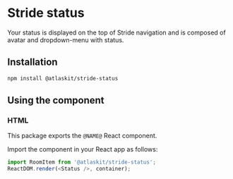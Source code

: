 # Stride status

Your status is displayed on the top of Stride navigation and is composed of avatar and dropdown-menu with status.

## Installation

```sh
npm install @atlaskit/stride-status
```

## Using the component

### HTML

This package exports the `@NAME@` React component.

Import the component in your React app as follows:

```javascript
import RoomItem from '@atlaskit/stride-status';
ReactDOM.render(<Status />, container);
```
